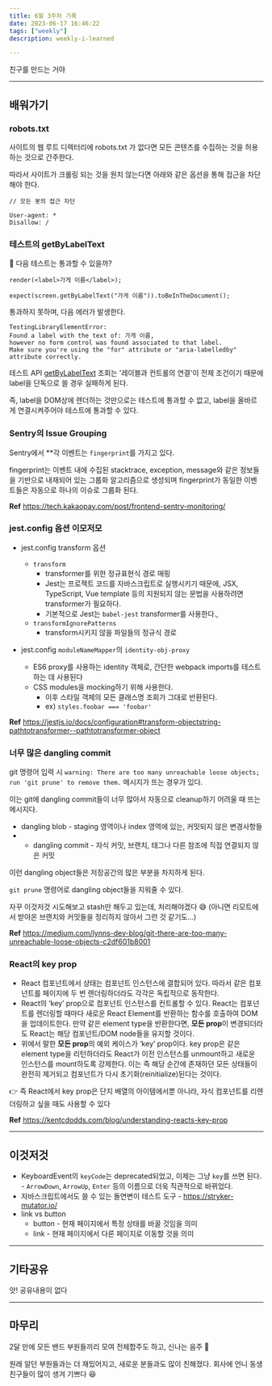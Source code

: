 ```yaml
---
title: 6월 3주차 기록
date: 2023-06-17 16:46:22
tags: ["weekly"]
description: weekly-i-learned

---
```


친구를 만드는 거야

<!-- more -->

---

## 배워가기

### robots.txt

사이트의 웹 루트 디렉터리에 robots.txt 가 없다면 모든 콘텐츠를 수집하는 것을 허용하는 것으로 간주한다.

따라서 사이트가 크롤링 되는 것을 원치 않는다면 아래와 같은 옵션을 통해 접근을 차단해야 한다.

```
// 모든 봇의 접근 차단

User-agent: *
Disallow: /
```

### 테스트의 getByLabelText

🧐 다음 테스트는 통과할 수 있을까?

```tsx
render(<label>가게 이름</label>);

expect(screen.getByLabelText("가게 이름")).toBeInTheDocument();
```

통과하지 못하며, 다음 에러가 발생한다.

```
TestingLibraryElementError:
Found a label with the text of: 가게 이름,
however no form control was found associated to that label.
Make sure you're using the "for" attribute or "aria-labelledby" attribute correctly.
```

테스트 API [getByLabelText](https://testing-library.com/docs/queries/bylabeltext/) 조회는 '레이블과 컨트롤의 연결'이 전제 조건이기 때문에 label을 단독으로 쓸 경우 실패하게 된다.

즉, label을 DOM상에 렌더하는 것만으로는 테스트에 통과할 수 없고, label을 올바르게 연결시켜주어야 테스트에 통과할 수 있다.

### Sentry의 Issue Grouping

Sentry에서 \*\*각 이벤트는 `fingerprint`를 가지고 있다.

fingerprint는 이벤트 내에 수집된 stacktrace, exception, message와 같은 정보들을 기반으로 내재되어 있는 그룹화 알고리즘으로 생성되며 fingerprint가 동일한 이벤트들은 자동으로 하나의 이슈로 그룹화 된다.

**Ref** https://tech.kakaopay.com/post/frontend-sentry-monitoring/

### jest.config 옵션 이모저모

- jest.config transform 옵션

  - `transform`
    - transformer를 위한 정규표현식 경로 매핑
    - Jest는 프로젝트 코드를 자바스크립트로 실행시키기 때문에, JSX, TypeScript, Vue template 등의 지원되지 않는 문법을 사용하려면 transformer가 필요하다.
    - 기본적으로 Jest는 `babel-jest` transformer를 사용한다.,
  - `transformIgnorePatterns`
    - transform시키지 않을 파일들의 정규식 경로

- jest.config `moduleNameMapper`의 `identity-obj-proxy`
  - ES6 proxy를 사용하는 identity 객체로, 간단한 webpack imports를 테스트하는 데 사용된다
  - CSS modules을 mocking하기 위해 사용한다.
    - 이후 스타일 객체의 모든 클래스명 조회가 그대로 반환된다.
    - ex) `styles.foobar === 'foobar'`

**Ref** https://jestjs.io/docs/configuration#transform-objectstring-pathtotransformer--pathtotransformer-object

### 너무 많은 dangling commit

git 명령어 입력 시 `warning: There are too many unreachable loose objects; run 'git prune' to remove them.` 메시지가 뜨는 경우가 있다.

이는 git에 dangling commit들이 너무 많아서 자동으로 cleanup하기 어려울 때 뜨는 메시지다.

- dangling blob - staging 영역이나 index 영역에 있는, 커밋되지 않은 변경사항들
- - dangling commit - 자식 커밋, 브랜치, 태그나 다른 참조에 직접 연결되지 않은 커밋

이런 dangling object들은 저장공간의 많은 부분을 차지하게 된다.

`git prune` 명령어로 dangling object들을 지워줄 수 있다.

자꾸 이것저것 시도해보고 stash만 해두고 있는데, 처리해야겠다 😅 (아니면 리모트에서 받아온 브랜치와 커밋들을 정리하지 않아서 그런 것 같기도...)

**Ref** https://medium.com/lynns-dev-blog/git-there-are-too-many-unreachable-loose-objects-c2df601b8001

### React의 key prop

- React 컴포넌트에서 상태는 컴포넌트 인스턴스에 결합되어 있다. 따라서 같은 컴포넌트를 페이지에 두 번 렌더링하더라도 각각은 독립적으로 동작한다.
- React의 ‘key’ prop으로 컴포넌트 인스턴스를 컨트롤할 수 있다. React는 컴포넌트를 렌더링할 때마다 새로운 React Element를 반환하는 함수를 호출하여 DOM을 업데이트한다. 만약 같은 element type을 반환한다면, **모든 prop**이 변경되더라도 React는 해당 컴포넌트/DOM node들을 유지할 것이다.
- 위에서 말한 **모든 prop**의 예외 케이스가 ‘key’ prop이다. key prop은 같은 element type을 리턴하더라도 React가 이전 인스턴스를 unmount하고 새로운 인스턴스를 mount하도록 강제한다. 이는 즉 해당 순간에 존재하던 모든 상태들이 완전히 제거되고 컴포넌트가 다시 초기화(reinitialize)된다는 것이다.

👉 즉 React에서 key prop은 단지 배열의 아이템에서뿐 아니라, 자식 컴포넌트를 리렌더링하고 싶을 때도 사용할 수 있다

**Ref** https://kentcdodds.com/blog/understanding-reacts-key-prop

---

## 이것저것

- KeyboardEvent의 `keyCode`는 deprecated되었고, 이제는 그냥 `key`를 쓰면 된다. - `ArrowDown`, `ArrowUp`, `Enter` 등의 이름으로 더욱 직관적으로 바뀌었다.
- 자바스크립트에서도 쓸 수 있는 돌연변이 테스트 도구 - https://stryker-mutator.io/
- link vs button
  - button - 현재 페이지에서 특정 상태를 바꿀 것임을 의미
  - link - 현재 페이지에서 다른 페이지로 이동할 것을 의미

---

## 기타공유

앗! 공유내용이 없다

---

## 마무리

2달 만에 모든 밴드 부원들끼리 모여 전체합주도 하고, 신나는 음주 🍻

원래 알던 부원들과는 더 재밌어지고, 새로운 분들과도 많이 친해졌다. 회사에 언니 동생 친구들이 많이 생겨 기쁘다 😆
